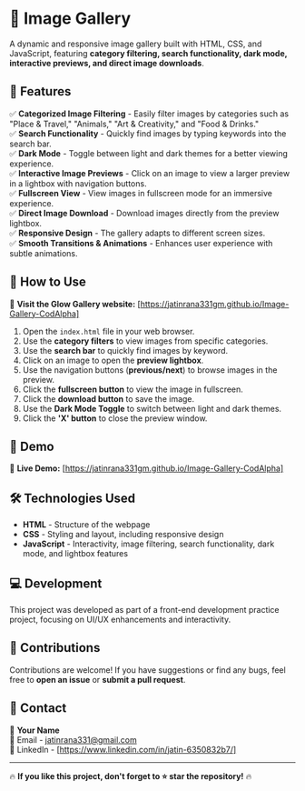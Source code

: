 # 🌟 Image Gallery  

A dynamic and responsive image gallery built with HTML, CSS, and JavaScript, featuring **category filtering, search functionality, dark mode, interactive previews, and direct image downloads**.  

## 🚀 Features  

✅ **Categorized Image Filtering** - Easily filter images by categories such as "Place & Travel," "Animals," "Art & Creativity," and "Food & Drinks."  
✅ **Search Functionality** - Quickly find images by typing keywords into the search bar.  
✅ **Dark Mode** - Toggle between light and dark themes for a better viewing experience.  
✅ **Interactive Image Previews** - Click on an image to view a larger preview in a lightbox with navigation buttons.  
✅ **Fullscreen View** - View images in fullscreen mode for an immersive experience.  
✅ **Direct Image Download** - Download images directly from the preview lightbox.  
✅ **Responsive Design** - The gallery adapts to different screen sizes.  
✅ **Smooth Transitions & Animations** - Enhances user experience with subtle animations.  

## 📌 How to Use  

🔹 **Visit the Glow Gallery website:** [https://jatinrana331gm.github.io/Image-Gallery-CodAlpha]  
1. Open the `index.html` file in your web browser.  
2. Use the **category filters** to view images from specific categories.  
3. Use the **search bar** to quickly find images by keyword.  
4. Click on an image to open the **preview lightbox**.  
5. Use the navigation buttons (**previous/next**) to browse images in the preview.  
6. Click the **fullscreen button** to view the image in fullscreen.  
7. Click the **download button** to save the image.  
8. Use the **Dark Mode Toggle** to switch between light and dark themes.  
9. Click the **'X' button** to close the preview window.  

## 🎥 Demo  

📌 **Live Demo:** [https://jatinrana331gm.github.io/Image-Gallery-CodAlpha]  

## 🛠️ Technologies Used  

- **HTML** - Structure of the webpage  
- **CSS** - Styling and layout, including responsive design  
- **JavaScript** - Interactivity, image filtering, search functionality, dark mode, and lightbox features  

## 💻 Development  

This project was developed as part of a front-end development practice project, focusing on UI/UX enhancements and interactivity.  

## 🤝 Contributions  

Contributions are welcome! If you have suggestions or find any bugs, feel free to **open an issue** or **submit a pull request**.  

## 📧 Contact  

👤 **Your Name**  
📧 Email - jatinrana331@gmail.com  
🔗 LinkedIn - [https://www.linkedin.com/in/jatin-6350832b7/]  

---

🔥 **If you like this project, don't forget to ⭐ star the repository!** 🔥  
